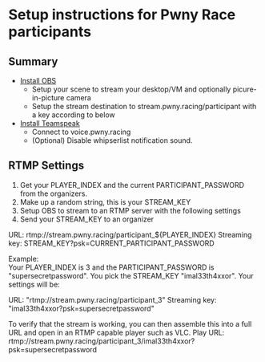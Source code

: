 # Setup instructions for Pwny Race participants

## Summary

* [Install OBS](https://obsproject.com)
  - Setup your scene to stream your desktop/VM and optionally picure-in-picture camera
  - Setup the stream destination to stream.pwny.racing/participant with a key according to below
* [Install Teamspeak](https://www.teamspeak.com/en/downloads/)
  - Connect to voice.pwny.racing
  - (Optional) Disable whipserlist notification sound.

## RTMP Settings

1. Get your PLAYER_INDEX and the current PARTICIPANT_PASSWORD from the organizers.
2. Make up a random string, this is your STREAM_KEY
3. Setup OBS to stream to an RTMP server with the following settings
4. Send your STREAM_KEY to an organizer

URL: rtmp://stream.pwny.racing/participant_${PLAYER_INDEX}
Streaming key: STREAM_KEY?psk=CURRENT_PARTICIPANT_PASSWORD

Example:  
Your PLAYER_INDEX is 3 and the PARTICIPANT_PASSWORD is "supersecretpassword".
You pick the STREAM_KEY "imal33th4xxor". Your settings will be:

URL: "rtmp://stream.pwny.racing/participant_3"
Streaming key: "imal33th4xxor?psk=supersecretpassword"

To verify that the stream is working, you can then assemble this into a full URL and open in an RTMP capable player such as VLC.
Play URL: rtmp://stream.pwny.racing/participant_3/imal33th4xxor?psk=supersecretpassword
